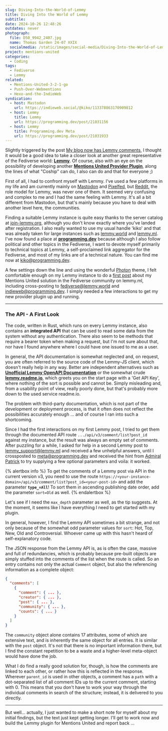```yaml
---
slug: Diving-Into-the-World-of-Lemmy
title: Diving Into the World of Lemmy
subtitle:
date: 2024-10-26 12:48:26
outdates: never
photograph:
  file: D50_9942_2407.jpg
  name: Thomas Garden 24-07 XXIX
  socialmedia: /static/images/social-media/Diving-Into-the-World-of-Lemmy.jpg
project: mentions-united
categories:
  - Coding
tags:
  - Fediverse
  - Lemmy
related:
  - Mentions-United-3-2-1-go
  - Push-Over-Webmentions
  - Hexo-and-the-IndieWeb
syndication:
  - host: Mastodon
    url: https://indieweb.social/@kiko/113378863170909812
  - host: Lemmy
    title: Lemmy
    url: https://programming.dev/post/21031156
  - host: Lemmy
    title: Programming.dev Meta
    url: https://programming.dev/post/21031933
---
```


Slightly triggered by the post [My blog now has Lemmy comments](https://blog.coship.fyi/blog/lemmy-comments/), I thought it would be a good idea to take a closer look at another great representative of the Fediverse world: [**Lemmy**](https://en.wikipedia.org/wiki/Lemmy_(social_network)). Of course, also with an eye on the possibility of developing another [**Mentions United Provider Plugin**](https://github.com/kristofzerbe/Mentions-United?tab=readme-ov-file#provider-plugins), along the lines of what "Coship" can do, I also can do and that for everyone ;)

<!-- more -->

First of all, I had to confront myself with Lemmy. I've used a few platforms in my life and am currently mainly on [Mastodon](https://indieweb.social) and [Pixelfed](https://pixelfed.social), but [Reddit](https://en.wikipedia.org/wiki/Reddit), the role model for Lemmy, was never one of them. It seemed very confusing and complex to me and I had the same feeling with Lemmy. It's all a bit different from Mastodon, but that's mainly because you have to deal with another level here, the communities.

Finding a suitable Lemmy instance is quite easy thanks to the server catalog at [join-lemmy.org](https://join-lemmy.org/instances), although you don't know exactly where you've landed after registration. I also really wanted to use my usual handle 'kiko' and that was already taken for large instances such as [lemmy.world](https://lemmy.world) and [lemmy.ml](https://lemmy.ml). I've now found a place at [**programming.dev**](https://programming.dev) because although I also follow political and other topics in the Fediverse, I want to devote myself primarily to technical topics at Lemmy, a self-proclaimed link aggregator for the Fediverse, and most of my links are of a technical nature. You can find me now at [kiko@programming.dev](https://programming.dev/u/kiko).

A few settings down the line and using the wonderful [Photon](https://github.com/Xyphyn/photon) theme, I felt comfortable enough on my Lemmy instance to do a [first post](https://programming.dev/post/20878811) about my Mentions United solution in the Fediverse community on lemmy.ml, including cross-posting to [fediverse@lemmy.world](https://programming.dev/post/20880252) and [indieweb@programming.dev](https://programming.dev/post/20881358). I simply needed a few interactions to get my new provider plugin up and running.

---

### The API - A First Look

The code, written in Rust, which runs on every Lemmy instance, also contains an **integrated API** that can be used to read some data from the system without any authentication. There also seem to be methods that require a bearer token when making a request, but I'm not sure about that, nor have I found anywhere where I could have one issued to me as a user.

In general, the API documentation is somewhat neglected and, on request, you are often referred to the source code of the Lemmy-JS client, which doesn't really help in any way. Better are independent alternatives such as [**Unofficial Lemmy OpenAPI Documentation**](https://mv-gh.github.io/lemmy_openapi_spec/) or the somewhat crude [**lemmy.readme.io**](https://lemmy.readme.io/), which greets you on the start page with a 'Get API Key', where nothing of the sort is possible and cannot be. Simply misleading and, from a usability point of view, really poorly done, but that's probably more down to the used service readme.io.

The problem with third-party documentation, which is not part of the development or deployment process, is that it often does not reflect the possibilities accurately enough ... and of course I ran into such a shortcoming.

Since I had the first interactions on my first Lemmy post, I tried to get them through the documented API route ``.../api/v3/comment/list?post_id`` against my instance, but the result was always an empty set of comments. After puzzling for a while, I asked for help in a second Lemmy post to [lemmy_support@lemmy.ml](https://p.programming.dev/post/programming.dev/2095422) and received a few unhelpful answers, until I crossposted to [meta@programming.dev](https://programming.dev/post/20968051) and received the hint from [Admiral Patrick](https://dubvee.org/u/ptz) to try supplying a few optional parameters and voila: it worked.

{% alertbox info %}
To get the comments of a Lemmy post via API in the current version v3, you need to use the route ``https://<your-instance-domain>/api/v3/comment/list?post_id=<your-post-id>`` and add the parameter **``type_=All``**! To sort them in ascending publishing date order, add the parameter ``sort=Old`` as well.
{% endalertbox %}

Let's see if I need the ``max_depth`` parameter as well, as the tip suggests. At the moment, it seems like I have everything I need to get started with my plugin.

In general, however, I find the Lemmy API sometimes a bit strange, and not only because of the somewhat odd parameter values for ``sort``: Hot, Top, New, Old and Controversial. Whoever came up with this hasn't heard of self-explanatory code.

The JSON response from the Lemmy API is, as is often the case, massive and full of redundancies, which is probably because pre-built objects are simply stuffed into the comments of the list when the route is called. So an entry contains not only the actual ``Comment`` object, but also the referencing information as a complete object:

```json
{ 
  "comments": [
    {
      "comment": { ... },
      "creator": { ... },
      "post": { ... },
      "community": { ... },
      "counts": { ... }
    }
  ]
}
```

The ``community`` object alone contains 17 attributes, some of which are extensive text, and is inherently the same object for all entries. It is similar with the ``post`` object. It's not that there is no important information there, but I find the constant repetition to be a waste and a higher-level meta-object would have done the job.

What I do find a really good solution for, though, is how the comments are linked to each other, or rather how this is reflected in the response. Wherever ``parent_id`` is used in other objects, a comment has a ``path`` with a dot-separated list of all comment IDs up to the current comment, starting with 0. This means that you don't have to work your way through the individual comments in search of the structure; instead, it is delivered to you directly.

---

But well... actually, I just wanted to make a short note for myself about my initial findings, but the text just kept getting longer. I'll get to work now and build the Lemmy plugin for Mentions United and report back ...
